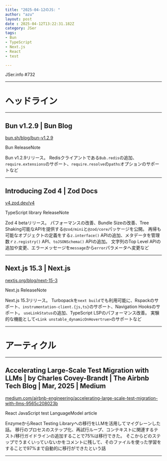 ```yaml
---
title: "2025-04-12のJS: "
author: "azu"
layout: post
date : 2025-04-12T13:22:31.182Z
category: JSer
tags:
- Bun
- TypeScript
- Next.js
- React
- test

---
```


JSer.info #732

----

<h1 class="site-genre">ヘッドライン</h1>

----

## Bun v1.2.9 | Bun Blog
[bun.sh/blog/bun-v1.2.9](https://bun.sh/blog/bun-v1.2.9 "Bun v1.2.9 | Bun Blog")
<p class="jser-tags jser-tag-icon"><span class="jser-tag">Bun</span> <span class="jser-tag">ReleaseNote</span></p>

Bun v1.2.9リリース。
Redisクライアントである`Bub.redis`の追加、`require.extensions`のサポート、`require.resolve`の`paths`オプションのサポートなど


----

## Introducing Zod 4 | Zod Docs
[v4.zod.dev/v4](https://v4.zod.dev/v4 "Introducing Zod 4 | Zod Docs")
<p class="jser-tags jser-tag-icon"><span class="jser-tag">TypeScript</span> <span class="jser-tag">library</span> <span class="jser-tag">ReleaseNote</span></p>

Zod 4 betaリリース。
パフォーマンスの改善、Bundle Sizeの改善、Tree Shaking可能なAPIを提供する`@zod/mini`と`@zod/core`パッケージを公開。
再帰も可能なオブジェクトの定義をする`z.interface()` APIの追加、メタデータを管理数ｒ`z.registry()` API、`toJSONSchema()` APIの追加。
文字列のTop Level APIの追加や変更、エラーメッセージを`message`から`error`パラメータへ変更など


----

## Next.js 15.3 | Next.js
[nextjs.org/blog/next-15-3](https://nextjs.org/blog/next-15-3 "Next.js 15.3 | Next.js")
<p class="jser-tags jser-tag-icon"><span class="jser-tag">Next.js</span> <span class="jser-tag">ReleaseNote</span></p>

Next.js 15.3リリース。
Turbopackを`next build`でも利用可能に、Rspackのサポート、`instrumentation-client.{js,ts}`のサポート、Navigation Hooksのサポート。
`useLinkStatus`の追加、TypeScript LSPのパフォーマンス改善。
実験的な機能として`<Link unstable_dynamicOnHovertrue>`のサポートなど


----
<h1 class="site-genre">アーティクル</h1>

----

## Accelerating Large-Scale Test Migration with LLMs | by Charles Covey-Brandt | The Airbnb Tech Blog | Mar, 2025 | Medium
[medium.com/airbnb-engineering/accelerating-large-scale-test-migration-with-llms-9565c208023b](https://medium.com/airbnb-engineering/accelerating-large-scale-test-migration-with-llms-9565c208023b "Accelerating Large-Scale Test Migration with LLMs | by Charles Covey-Brandt | The Airbnb Tech Blog | Mar, 2025 | Medium")
<p class="jser-tags jser-tag-icon"><span class="jser-tag">React</span> <span class="jser-tag">JavaScript</span> <span class="jser-tag">test</span> <span class="jser-tag">LanguageModel</span> <span class="jser-tag">article</span></p>

EnzymeからReact Testing Libraryへの移行をLLMを活用してマイグレーンした話。
移行のプロセスのステップ化、再試行ループ、コンテキストに関連するテスト/移行ガイドラインの追加することで75%は移行できた。
そこからどのステップでうまくいっていないかをコメントに残して、そのファイルを使った学習をすることで97%まで自動的に移行ができたという話


----

